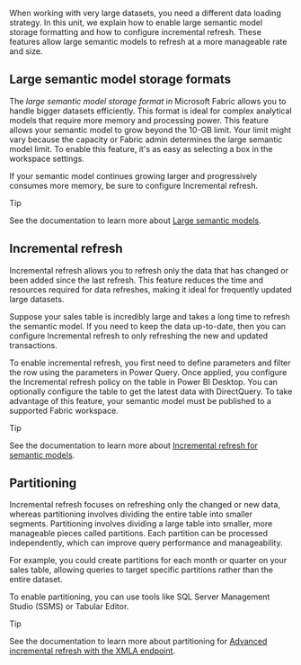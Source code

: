 When working with very large datasets, you need a different data loading strategy. In this unit, we explain how to enable large semantic model storage formatting and how to configure incremental refresh. These features allow large semantic models to refresh at a more manageable rate and size.

## Large semantic model storage formats

The *large semantic model storage format* in Microsoft Fabric allows you to handle bigger datasets efficiently. This format is ideal for complex analytical models that require more memory and processing power. This feature allows your semantic model to grow beyond the 10-GB limit. Your limit might vary because the capacity or Fabric admin determines the large semantic model limit. To enable this feature, it's as easy as selecting a box in the workspace settings.

If your semantic model continues growing larger and progressively consumes more memory, be sure to configure Incremental refresh.

> [!TIP]
> See the documentation to learn more about [Large semantic models](/power-bi/enterprise/service-premium-large-models).

## Incremental refresh

Incremental refresh allows you to refresh only the data that has changed or been added since the last refresh. This feature reduces the time and resources required for data refreshes, making it ideal for frequently updated large datasets.

Suppose your sales table is incredibly large and takes a long time to refresh the semantic model. If you need to keep the data up-to-date, then you can configure Incremental refresh to only refreshing the new and updated transactions.

To enable incremental refresh, you first need to define parameters and filter the row using the parameters in Power Query. Once applied, you configure the Incremental refresh policy on the table in Power BI Desktop. You can optionally configure the table to get the latest data with DirectQuery. To take advantage of this feature, your semantic model must be published to a supported Fabric workspace.

> [!TIP]
> See the documentation to learn more about [Incremental refresh for semantic models](/power-bi/connect-data/incremental-refresh-overview).

## Partitioning

Incremental refresh focuses on refreshing only the changed or new data, whereas partitioning involves dividing the entire table into smaller segments. Partitioning involves dividing a large table into smaller, more manageable pieces called partitions. Each partition can be processed independently, which can improve query performance and manageability.

For example, you could create partitions for each month or quarter on your sales table, allowing queries to target specific partitions rather than the entire dataset.

To enable partitioning, you can use tools like SQL Server Management Studio (SSMS) or Tabular Editor.

> [!TIP]
> See the documentation to learn more about partitioning for [Advanced incremental refresh with the XMLA endpoint](/power-bi/connect-data/incremental-refresh-xmla).
